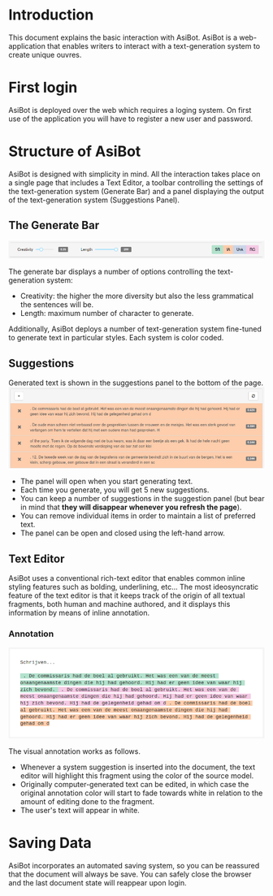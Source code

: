 # Introduction
This document explains the basic interaction with AsiBot. AsiBot is a web-application that
enables writers to interact with a text-generation system to create unique ouvres.

# First login
AsiBot is deployed over the web which requires a loging system.
On first use of the application you will have to register a new user and password.

# Structure of AsiBot
AsiBot is designed with simplicity in mind. All the interaction takes place on a single
page that includes a Text Editor, a toolbar controlling the settings of the text-generation 
system (Generate Bar) and a panel displaying the output of the text-generation system 
(Suggestions Panel).

## The Generate Bar
![generate bar](/images/generate_bar.png)

The generate bar displays a number of options controlling the text-generation system:
- Creativity: the higher the more diversity but also the less grammatical the sentences will be.
- Length: maximum number of character to generate.

Additionally, AsiBot deploys a number of text-generation system fine-tuned to generate
text in particular styles. Each system is color coded.

## Suggestions
Generated text is shown in the suggestions panel to the bottom of the page.
![suggestions](/images/suggestions.png)

- The panel will open when you start generating text.
- Each time you generate, you will get 5 new suggestions.
- You can keep a number of suggestions in the suggestion panel (but bear in mind that **they will disappear whenever you refresh the page**).
- You can remove individual items in order to maintain a list of preferred text.
- The panel can be open and closed using the left-hand arrow.

## Text Editor

AsiBot uses a conventional rich-text editor that enables common inline styling features such
as bolding, underlining, etc... The most ideosyncratic feature of the text editor is that it 
keeps track of the origin of all textual fragments, both human and machine authored, and it
displays this information by means of inline annotation.

### Annotation ###

![annotation](/images/annotation.png)

The visual annotation works as follows.
- Whenever a system suggestion is inserted into the document, the text editor will highlight this fragment
  using the color of the source model.
- Originally computer-generated text can be edited, in which case the original annotation
  color will start to fade towards white in relation to the amount of editing done to the fragment.
- The user's text will appear in white.

# Saving Data

AsiBot incorporates an automated saving system, so you can be reassured that the document will always be save.
You can safely close the browser and the last document state will reappear upon login.
